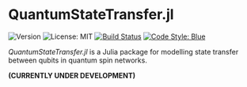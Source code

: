 # QuantumStateTransfer.jl

![Version](https://img.shields.io/badge/version-v0.1.0--dev-slateblue)
![License: MIT](https://img.shields.io/badge/License-MIT-darkorchid)
[![Build Status](https://github.com/GraphQuantum/QuantumStateTransfer.jl/actions/workflows/CI.yml/badge.svg?branch=main)](https://github.com/GraphQuantum/QuantumStateTransfer.jl/actions/workflows/CI.yml?query=branch%3Amain)
[![Code Style: Blue](https://img.shields.io/badge/code%20style-blue-4495d1.svg)](https://github.com/JuliaDiff/BlueStyle)

*QuantumStateTransfer.jl* is a Julia package for modelling state transfer between
qubits in quantum spin networks.

**(CURRENTLY UNDER DEVELOPMENT)**
